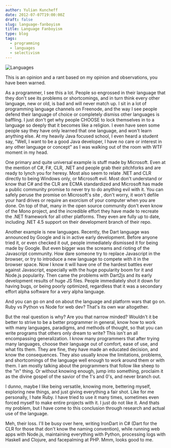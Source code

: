```yaml
---
author: Yulian Kuncheff
date: 2012-07-07T19:00:00Z
draft: false
slug: language-fanboyism
title: Language Fanboyism
type: blog
tags:
  - programming
  - languages
  - selectivism
---
```


![Languages](/images/2014/Jul/995000_46458615-645x250.jpg#c)

This is an opinion and a rant based on my opinion and observations, you have been warned.

As a programmer, I see this a lot. People so engrossed in their language that they don't see its problems or shortcomings, and in turn think every other language, new or old, is bad and will never match up. I sit in a lot of programming language channels on Freenode, and the way I see people defend their language of choice or completely dismiss other languages is baffling. I just don't get why people CHOOSE to lock themselves in to a language so deeply that it becomes like a religion. I even have seen some people say they have only learned that one language, and won't learn anything else. At my heavily Java focused school, I even heard a student say, "Well, I want to be a good Java developer, I have no care or interest in any other language or concept" as I was walking out of the room with WTF moment in my head.

One primary and quite universal example is stuff made by Microsoft. Even at the mention of C#, F#, CLR, .NET and people grab their pitchforks and are ready to lynch you for heresy. Most also seem to relate .NET and CLR directly to being Windows only, or Microsoft evil. Most don't understand or know that C# and the CLR are ECMA standardized and Microsoft has made a public community promise to never try to do anything evil with it. You can safely peruse the promise on Microsoft's site , don't worry, it won't defile your hard drives or require an exorcism of your computer when you are done. On top of that, many in the open source community don't even know of the Mono project, and the incredible effort they have made to recreate the .NET framework for all other platforms. They even are fully up to date, including .NET 4.5 support on their development branch of their repo.

Another example is new languages. Recently, the Dart language was announced by Google and is in active early development. Before anyone tried it, or even checked it out, people immediately dismissed it for being made by Google. But even bigger was the screams and rioting of the Javascript community. How dare someone try to replace Javascript in the browser, or try to introduce a new language to compete with it in the browser space. Now I know it will have one of the hardest battles ever against Javascript, especially with the huge popularity boom for it and Node.js popularity. Then came the problems with Dart2js and its early development results of huge JS files. People immediately shot it down for having bugs, or being poorly optimized, regardless that it was a secondary effort alpha software for a very alpha language.

And you can go on and on about the language and platform wars that go on. Ruby vs Python vs Node for web dev? That's its own war altogether.

But the real question is why? Are you that narrow minded? Wouldn't it be better to strive to be a better programmer in general, know how to work with many languages, paradigms, and methods of thought, so that you can write programs that others only dream to write? This isn't an all encompassing generalization. I know many programmers that after trying many languages, choose their language out of comfort, ease of use, and what fits them. They are fine, they have made an educated decision, and know the consequences. They also usually know the limitations, problems, and shortcomings of the language well enough to work around them or with them. I am mostly talking about the programmers that follow like sheep to the "in" thing. Or without knowing enough, jump into something, proclaim it as the divine gospel of the savior of the 1's and 0's, and never branch out.

I dunno, maybe I like being versatile, knowing more, bettering myself, exploring new things, and just giving everything a fair shot. Like for me personally, I hate Ruby. I have tried to use it many times, sometimes even forced myself to make entire projects with it. I just do not like it. And thats my problem, but I have come to this conclusion through research and actual use of the language.

Meh, their loss. I'll be busy over here, writing IronDart in C# (Dart for the CLR for those that don't know the naming convention), while running web apps with Node.js, maintaining everything with Python, processing logs with Haskell and Clojure, and facepalming at PHP. Mmm, looks good to me.
